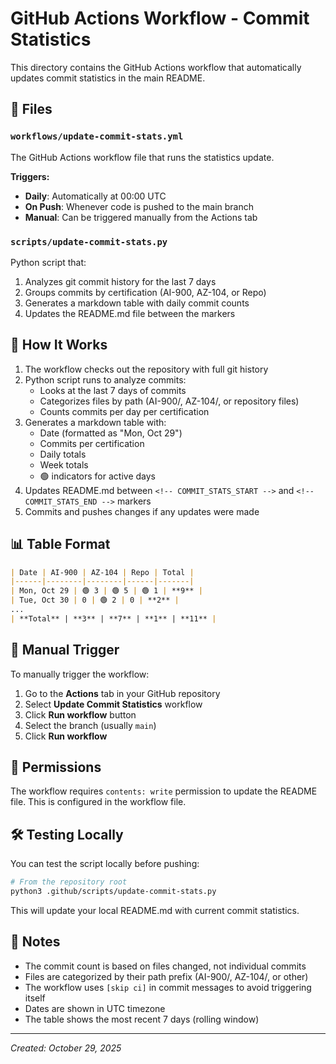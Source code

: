 # GitHub Actions Workflow - Commit Statistics

This directory contains the GitHub Actions workflow that automatically updates commit statistics in the main README.

## 📁 Files

### `workflows/update-commit-stats.yml`
The GitHub Actions workflow file that runs the statistics update.

**Triggers:**
- **Daily**: Automatically at 00:00 UTC
- **On Push**: Whenever code is pushed to the main branch
- **Manual**: Can be triggered manually from the Actions tab

### `scripts/update-commit-stats.py`
Python script that:
1. Analyzes git commit history for the last 7 days
2. Groups commits by certification (AI-900, AZ-104, or Repo)
3. Generates a markdown table with daily commit counts
4. Updates the README.md file between the markers

## 🔧 How It Works

1. The workflow checks out the repository with full git history
2. Python script runs to analyze commits:
   - Looks at the last 7 days of commits
   - Categorizes files by path (AI-900/, AZ-104/, or repository files)
   - Counts commits per day per certification
3. Generates a markdown table with:
   - Date (formatted as "Mon, Oct 29")
   - Commits per certification
   - Daily totals
   - Week totals
   - 🟢 indicators for active days
4. Updates README.md between `<!-- COMMIT_STATS_START -->` and `<!-- COMMIT_STATS_END -->` markers
5. Commits and pushes changes if any updates were made

## 📊 Table Format

```markdown
| Date | AI-900 | AZ-104 | Repo | Total |
|------|--------|--------|------|-------|
| Mon, Oct 29 | 🟢 3 | 🟢 5 | 🟢 1 | **9** |
| Tue, Oct 30 | 0 | 🟢 2 | 0 | **2** |
...
| **Total** | **3** | **7** | **1** | **11** |
```

## 🚀 Manual Trigger

To manually trigger the workflow:

1. Go to the **Actions** tab in your GitHub repository
2. Select **Update Commit Statistics** workflow
3. Click **Run workflow** button
4. Select the branch (usually `main`)
5. Click **Run workflow**

## 🔐 Permissions

The workflow requires `contents: write` permission to update the README file. This is configured in the workflow file.

## 🛠️ Testing Locally

You can test the script locally before pushing:

```bash
# From the repository root
python3 .github/scripts/update-commit-stats.py
```

This will update your local README.md with current commit statistics.

## 📝 Notes

- The commit count is based on files changed, not individual commits
- Files are categorized by their path prefix (AI-900/, AZ-104/, or other)
- The workflow uses `[skip ci]` in commit messages to avoid triggering itself
- Dates are shown in UTC timezone
- The table shows the most recent 7 days (rolling window)

---

*Created: October 29, 2025*
